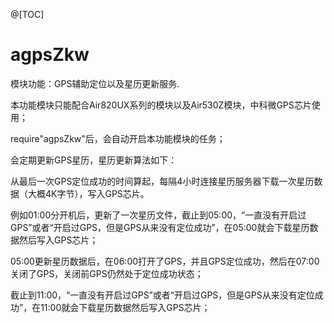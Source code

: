 
@[TOC]

# agpsZkw

模块功能：GPS辅助定位以及星历更新服务.

本功能模块只能配合Air820UX系列的模块以及Air530Z模块，中科微GPS芯片使用；

require"agpsZkw"后，会自动开启本功能模块的任务；

会定期更新GPS星历，星历更新算法如下：

从最后一次GPS定位成功的时间算起，每隔4小时连接星历服务器下载一次星历数据（大概4K字节），写入GPS芯片。

例如01:00分开机后，更新了一次星历文件，截止到05:00，“一直没有开启过GPS”或者“开启过GPS，但是GPS从来没有定位成功”，在05:00就会下载星历数据然后写入GPS芯片；

05:00更新星历数据后，在06:00打开了GPS，并且GPS定位成功，然后在07:00关闭了GPS，关闭前GPS仍然处于定位成功状态；

截止到11:00，“一直没有开启过GPS”或者“开启过GPS，但是GPS从来没有定位成功”，在11:00就会下载星历数据然后写入GPS芯片；
